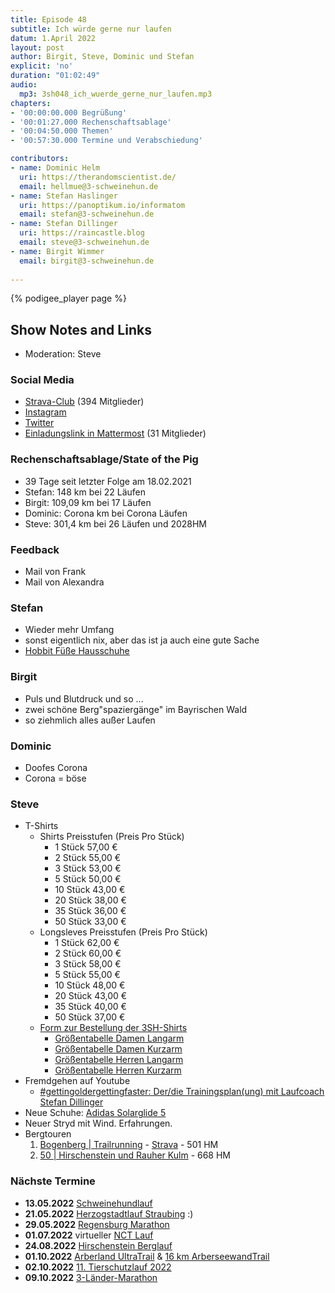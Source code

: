 ```yaml
---
title: Episode 48
subtitle: Ich würde gerne nur laufen
datum: 1.April 2022
layout: post
author: Birgit, Steve, Dominic und Stefan
explicit: 'no'
duration: "01:02:49"
audio:
  mp3: 3sh048_ich_wuerde_gerne_nur_laufen.mp3
chapters:
- '00:00:00.000 Begrüßung'
- '00:01:27.000 Rechenschaftsablage'
- '00:04:50.000 Themen'
- '00:57:30.000 Termine und Verabschiedung'

contributors:
- name: Dominic Helm
  uri: https://therandomscientist.de/
  email: hellmue@3-schweinehun.de
- name: Stefan Haslinger
  uri: https://panoptikum.io/informatom
  email: stefan@3-schweinehun.de
- name: Stefan Dillinger
  uri: https://raincastle.blog
  email: steve@3-schweinehun.de
- name: Birgit Wimmer
  email: birgit@3-schweinehun.de
  
---
```


{% podigee_player page %}

## Show Notes and Links

* Moderation: Steve

### Social Media

* [Strava-Club](https://www.strava.com/clubs/3schweinehunde) (394 Mitglieder)
* [Instagram](https://www.instagram.com/3_schweinehunde/)
* [Twitter](https://twitter.com/3schweinehunde)
* [Einladungslink in Mattermost](https://mattermost.informatom.com/signup_user_complete/?id=pniz51hpoiyqumcdeu11463o8h) (31 Mitglieder)

### Rechenschaftsablage/State of the Pig

* 39 Tage seit letzter Folge am 18.02.2021
* Stefan: 148 km bei 22 Läufen
* Birgit: 109,09 km bei 17 Läufen
* Dominic: Corona km bei Corona Läufen
* Steve: 301,4 km bei 26 Läufen und 2028HM

### Feedback

* Mail von Frank
* Mail von Alexandra

### Stefan

* Wieder mehr Umfang
* sonst eigentlich nix, aber das ist ja auch eine gute Sache
* [Hobbit Füße Hausschuhe](https://amzn.to/3jdRixn)

### Birgit

* Puls und Blutdruck und so ...
* zwei schöne Berg"spaziergänge" im Bayrischen Wald
* so ziehmlich alles außer Laufen

### Dominic

* Doofes Corona
* Corona = böse

### Steve

* T-Shirts
  * Shirts Preisstufen (Preis Pro Stück)
    * 1 Stück 57,00 €
    * 2 Stück 55,00 €
    * 3 Stück 53,00 €
    * 5 Stück 50,00 €
    * 10 Stück 43,00 €
    * 20 Stück 38,00 €
    * 35 Stück 36,00 €
    * 50 Stück 33,00 €
  * Longsleves Preisstufen (Preis Pro Stück)
    * 1 Stück 62,00 €
    * 2 Stück 60,00 €
    * 3 Stück 58,00 €
    * 5 Stück 55,00 €
    * 10 Stück 48,00 €
    * 20 Stück 43,00 €
    * 35 Stück 40,00 €
    * 50 Stück 37,00 €
  * [Form zur Bestellung der 3SH-Shirts](https://docs.google.com/forms/d/1HFRHqK2Gpoy5dbUaKetjronKfdDRbE9_stu-wHm2rK0/edit)
    * [Größentabelle Damen Langarm](https://www.owayo.de/laufen-langarm_lauftrikots_damen-de.htm#productTab_sizes)
    * [Größentabelle Damen Kurzarm](https://www.owayo.de/laufen-kurzarmtrikots_damen-de.htm#productTab_sizes)
    * [Größentabelle Herren Langarm](https://www.owayo.de/laufen-langarm_lauftrikots-de.htm#productTab_sizes)
    * [Größentabelle Herren Kurzarm](https://www.owayo.de/laufen-kurzarmtrikots-de.htm#productTab_sizes)
* Fremdgehen auf Youtube
  * [#gettingoldergettingfaster: Der/die Trainingsplan(ung) mit Laufcoach Stefan Dillinger](https://youtu.be/K_QTPvKhVDk)
* Neue Schuhe: [Adidas Solarglide 5](https://amzn.to/3J3u3jM)
* Neuer Stryd mit Wind. Erfahrungen.
* Bergtouren
    1. [Bogenberg | Trailrunning](https://www.youtube.com/watch?v=Jads8edKb_8) - [Strava](https://www.strava.com/activities/6771492971) - 501 HM
    2. [50 | Hirschenstein und Rauher Kulm](https://www.strava.com/activities/6884092402) - 668 HM

### Nächste Termine

* **13.05.2022** [Schweinehundlauf](https://www.daemmermarathon-mannheim.de/laeufe/schweinehundlauf/)
* **21.05.2022** [Herzogstadtlauf Straubing](https://www.herzogstadtlauf.de) :)
* **29.05.2022** [Regensburg Marathon](https://www.regensburg-marathon.de/)
* **01.07.2022** virtueller [NCT Lauf](https://www.nct-heidelberg.de/das-nct/spenden/benefizveranstaltungen/nct-lauf.html)
* **24.08.2022** [Hirschenstein Berglauf](https://www.skiclub-schwarzach.de/berglauf)
* **01.10.2022** [Arberland UltraTrail](https://www.arberland-bayerischer-wald.de/woidlaeufer-e-v/1637/6974/5283) &
  [16 km ArberseewandTrail](https://module.tourinfra.com/arberland/details.php?id=130237)
* **02.10.2022** [11. Tierschutzlauf 2022](https://www.tierschutzlauf.at/)
* **09.10.2022** [3-Länder-Marathon](https://www.sparkasse-3-laender-marathon.at/de/home/)
